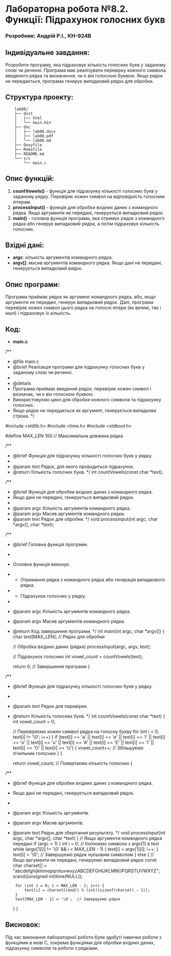 # Лабораторна робота №8.2. Функції: Підрахунок голосних букв

### Розробник: Андрій Р.І., КН-924В

## Індивідуальне завдання:
Розробити програму, яка підраховує кількість голосних букв у заданому слові чи реченні. Програма має реалізувати перевірку кожного символа введеного рядка та визначення, чи є він голосною буквою. Якщо рядок не передається, програма генерує випадковий рядок для обробки.

## Структура проекту:
        lab08/
        ├── dist
        │   ├── html
        │   └── main.bin
        ├── doc
        │   ├── lab08.docx
        │   ├── lab08.pdf
        │   └── lab08.md
        ├── Doxyfile
        ├── Makefile
        ├── README.md
        └── src
            └── main.c

## Опис функцій:
1. **countVowels()** - функція для підрахунку кількості голосних букв у заданому рядку. Перевіряє кожен символ на відповідність голосним літерам.
2. **processInput()** - функція для обробки вхідних даних з командного рядка. Якщо аргументи не передані, генерується випадковий рядок.
3. **main()** - головна функція програми, яка отримує рядок з командного рядка або генерує випадковий рядок, а потім підраховує кількість голосних.

## Вхідні дані:
- **argc**: кількість аргументів командного рядка.
- **argv[]**: масив аргументів командного рядка. Якщо дані не передані, генерується випадковий рядок.

## Опис програми:
Програма приймає рядок як аргумент командного рядка, або, якщо аргументи не передані, генерує випадковий рядок. Далі, програма перевіряє кожен символ цього рядка на голосні літери (як великі, так і малі) і підраховує їх кількість.


## Код:

- **main.c**

/**
 * @file main.c
 * @brief Реалізація програми для підрахунку голосних букв у заданому слові чи реченні.
 *
 * @details
 * Програма приймає введений рядок, перевіряє кожен символ і визначає, чи є він голосною буквою.
 * Використовуємо цикл для обробки кожного символа та підрахунку голосних.
 * Якщо рядок не передається як аргумент, генерується випадкова строка.
 */

#include <stdlib.h>
#include <time.h>
#include <stdbool.h>

#define MAX_LEN 100  // Максимальна довжина рядка

/**
 * @brief Функція для підрахунку кількості голосних букв у рядку.
 * 
 * @param text Рядок, для якого проводиться підрахунок.
 * @return Кількість голосних букв.
 */
int countVowels(const char *text);

/**
 * @brief Функція для обробки вхідних даних з командного рядка.
 * Якщо дані не передані, генерується випадковий рядок.
 * 
 * @param argc Кількість аргументів командного рядка.
 * @param argv Масив аргументів командного рядка.
 * @param text Рядок для обробки.
 */
void processInput(int argc, char *argv[], char *text);

/**
 * @brief Головна функція програми.
 * 
 * Основна функція виконує:
 * - Отримання рядка з командного рядка або генерація випадкового рядка.
 * - Підрахунок голосних у рядку.
 * 
 * @param argc Кількість аргументів командного рядка.
 * @param argv Масив аргументів командного рядка.
 * @return Код завершення програми.
 */
int main(int argc, char *argv[]) {
    char text[MAX_LEN];  // Рядок для обробки

    // Обробка вхідних даних (рядка)
    processInput(argc, argv, text);

    // Підрахунок голосних
    int vowel_count = countVowels(text);

    return 0;  // Завершення програми
}

/**
 * @brief Функція для підрахунку кількості голосних букв у рядку.
 * 
 * @param text Рядок для перевірки.
 * @return Кількість голосних букв.
 */
int countVowels(const char *text) {
    int vowel_count = 0;

    // Перевіряємо кожен символ рядка на голосну букву
    for (int i = 0; text[i] != '\0'; i++) {
        if (text[i] == 'a' || text[i] == 'e' || text[i] == 'i' || text[i] == 'o' || text[i] == 'u' ||
            text[i] == 'A' || text[i] == 'E' || text[i] == 'I' || text[i] == 'O' || text[i] == 'U') {
            vowel_count++;  // Збільшуємо лічильник голосних
        }
    }
    
    return vowel_count;  // Повертаємо кількість голосних
}

/**
 * @brief Функція для обробки вхідних даних з командного рядка.
 * Якщо дані не передані, генерується випадковий рядок.
 * 
 * @param argc Кількість аргументів.
 * @param argv Масив аргументів.
 * @param text Рядок для зберігання результату.
 */
void processInput(int argc, char *argv[], char *text) {
    // Якщо аргументи командного рядка передані
    if (argc > 1) {
        int i = 0;
        // Копіюємо символи з argv[1] в text
        while (argv[1][i] != '\0' && i < MAX_LEN - 1) {
            text[i] = argv[1][i];
            i++;
        }
        text[i] = '\0';  // Завершуємо рядок нульовим символом
    } else {
        // Якщо аргументи не передані, генеруємо випадковий рядок
        const char charset[] = "abcdefghijklmnopqrstuvwxyzABCDEFGHIJKLMNOPQRSTUVWXYZ";
        srand((unsigned int)time(NULL));
        
        for (int i = 0; i < MAX_LEN - 1; i++) {
            text[i] = charset[rand() % (int)(sizeof(charset) - 1)];
        }
        text[MAX_LEN - 1] = '\0';  // Завершуємо рядок
    }
}



## Висновок:
Під час виконання лабораторної роботи були здобуті навички роботи з функціями в мові C, зокрема функціями для обробки вхідних даних, підрахунку символів та роботи з рядками.


